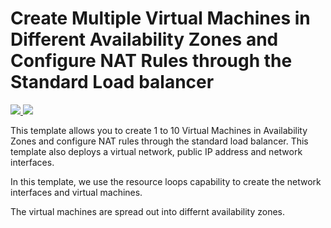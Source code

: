 # Create Multiple Virtual Machines in Different Availability Zones and Configure NAT Rules through the Standard Load balancer

<a href="https://portal.azure.com/#create/Microsoft.Template/uri/https%3A%2F%2Fraw.githubusercontent.com%2FTVDKoni%2Fazure-quickstart-templates%2Fmaster%2F201-multi-vm-lb-zones%2Fazuredeploy.json" target="_blank">
    <img src="http://azuredeploy.net/deploybutton.png"/>
</a>
<a href="http://armviz.io/#/?load=https%3A%2F%2Fraw.githubusercontent.com%2FTVDKoni%2Fazure-quickstart-templates%2Fmaster%2F201-multi-vm-lb-zones%2Fazuredeploy.json" target="_blank">
    <img src="http://armviz.io/visualizebutton.png"/>
</a>

This template allows you to create 1 to 10 Virtual Machines in Availability Zones and configure NAT rules through the standard load balancer. This template also deploys a virtual network, public IP address and network interfaces.

In this template, we use the resource loops capability to create the network interfaces and virtual machines.

The virtual machines are spread out into differnt availability zones.